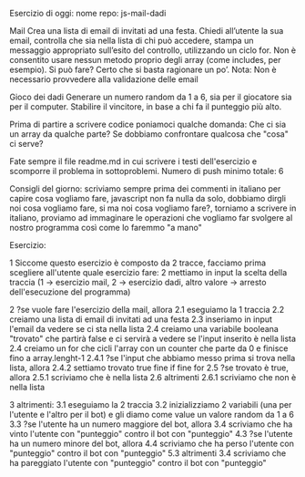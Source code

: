 Esercizio di oggi:
nome repo: js-mail-dadi

Mail
Crea una lista di email di invitati ad una festa.
Chiedi all’utente la sua email,
controlla che sia nella lista di chi può accedere,
stampa un messaggio appropriato sull’esito del controllo, utilizzando un ciclo for.
Non è consentito usare nessun metodo proprio degli array (come includes, per esempio).
Si può fare? Certo che si basta ragionare un po’.
Nota: 
Non è necessario provvedere alla validazione delle email

Gioco dei dadi
Generare un numero random da 1 a 6, sia per il giocatore sia per il computer.
Stabilire il vincitore, in base a chi fa il punteggio più alto.

Prima di partire a scrivere codice poniamoci qualche domanda:
Che ci sia un array da qualche parte?
Se dobbiamo confrontare qualcosa che "cosa" ci serve?

Fate sempre il file readme.md in cui scrivere i testi dell'esercizio e scomporre il problema in sottoproblemi. 
Numero di push minimo totale: 6

Consigli del giorno:
scriviamo sempre prima dei commenti in italiano per capire cosa vogliamo fare,
javascript non fa nulla da solo, dobbiamo dirgli noi cosa vogliamo fare,
si ma noi cosa vogliamo fare?,
torniamo a scrivere in italiano,
proviamo ad immaginare le operazioni che vogliamo far svolgere al nostro programma così come lo faremmo "a mano"

Esercizio:

1 Siccome questo esercizio è composto da 2 tracce, facciamo prima scegliere all'utente
  quale esercizio fare:
2 mettiamo in input la scelta della traccia (1 -> esercizio mail, 2 -> esercizio dadi, 
  altro valore -> arresto dell'esecuzione del programma)

2 ?se vuole fare l'esercizio della mail, allora
    2.1 eseguiamo la 1 traccia
    2.2 creiamo una lista di email di invitati ad una festa
    2.3 inseriamo in input l'email da vedere se ci sta nella lista
    2.4 creiamo una variabile booleana "trovato" che partirà false e 
        ci servirà a vedere se l'input inserito è nella lista
    2.4 creiamo un for che cicli l'array con un counter che parte da 0 e finisce fino a array.lenght-1
        2.4.1 ?se l'input che abbiamo messo prima si trova nella lista, allora
            2.4.2 settiamo trovato true
        fine if
    fine for
    2.5 ?se trovato è true, allora
        2.5.1 scriviamo che è nella lista
    2.6 altrimenti
        2.6.1 scriviamo che non è nella lista

3 altrimenti:
    3.1 eseguiamo la 2 traccia
    3.2 inizializziamo 2 variabili (una per l'utente e l'altro per il bot) e gli diamo come value un valore random da 1 a 6
    3.3 ?se l'utente ha un numero maggiore del bot, allora
        3.4 scriviamo che ha vinto l'utente con "punteggio" contro il bot con "punteggio"
    4.3 ?se l'utente ha un numero minore del bot, allora
        4.4 scriviamo che ha perso l'utente con "punteggio" contro il bot con "punteggio"
    5.3 altrimenti
        3.4 scriviamo che ha pareggiato l'utente con "punteggio" contro il bot con "punteggio"